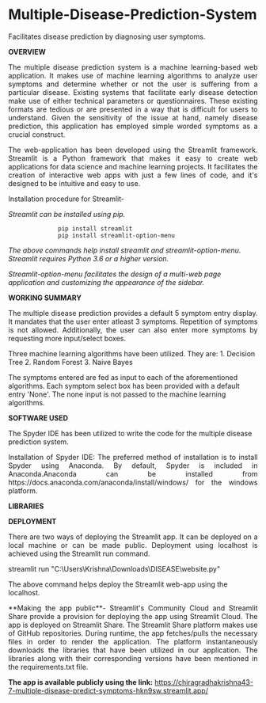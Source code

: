 # Multiple-Disease-Prediction-System
Facilitates disease prediction by diagnosing user symptoms. 

**OVERVIEW**

<p align="justify">The multiple disease prediction system is a machine learning-based web application. It makes use of machine learning algorithms to analyze user symptoms and determine whether or not the user is suffering from a particular disease.
Existing systems that facilitate early disease detection make use of either technical parameters or questionnaires. These existing formats are tedious or are presented in a way that is difficult for users to understand. Given the sensitivity of the issue at hand, namely disease prediction, this application has employed simple worded symptoms as a crucial construct. </p>

<p align="justify">The web-application has been developed using the Streamlit framework. Streamlit is a Python framework that makes it easy to create web applications for data science and machine learning projects. It facilitates the creation of interactive web apps with just a few lines of code, and it's designed to be intuitive and easy to use. </p>

Installation procedure for Streamlit-

_Streamlit can be installed using pip._

                  pip install streamlit
                  pip install streamlit-option-menu

_The above commands help install streamlit and streamlit-option-menu. Streamlit requires Python 3.6 or a higher version._

_Streamlit-option-menu facilitates the design of a multi-web page application and customizing the appearance of the sidebar._

**WORKING SUMMARY**

<p align="justify">The multiple disease prediction provides a default 5 symptom entry display. It mandates that the user enter atleast 3 symptoms. Repetition of symptoms is not allowed. Additionally, the user can also enter more symptoms by requesting more input/select boxes.

Three machine learning algorithms have been utilized. They are:
                                                              1. Decision Tree
                                                              2. Random Forest
                                                              3. Naive Bayes
                                                                                                                           
The symptoms entered are fed as input to each of the aforementioned algorithms. Each symptom select box has been provided with a default entry 'None'. The none input is not passed to the machine learning algorithms.</p>

**SOFTWARE USED**

The Spyder IDE has been utilized to write the code for the multiple disease prediction system.

<p align="justify">Installation of Spyder IDE: The preferred method of installation is to install Spyder using Anaconda. By default, Spyder is included in Anaconda.Anaconda can be installed from https://docs.anaconda.com/anaconda/install/windows/ for the windows platform.</p>


**LIBRARIES**



**DEPLOYMENT**

<p align="justify">There are two ways of deploying the Streamlit app. It can be deployed on a local machine or can be made public.
Deployment using localhost is achieved using the Streamlit run command. 

streamlit run "C:\Users\Krishna\Downloads\DISEASE\website.py" 

The above command helps deploy the Streamlit web-app using the localhost.</p>

<p align="justify"> 
**Making the app public**- Streamlit's Community Cloud and Streamlit Share provide a provision for deploying the app using Streamlit Cloud. The app is deployed on Streamlit Share. The Streamlit Share platform makes use of GitHub repositories. During runtime, the app fetches/pulls the necessary files in order to render the application. The platform instantaneously downloads the libraries that have been utilized in our application. The libraries along with their corresponding versions have been mentioned in the requirements.txt file. </p>

**The app is available publicly using the link:** https://chiragradhakrishna43-7-multiple-disease-predict-symptoms-hkn9sw.streamlit.app/
